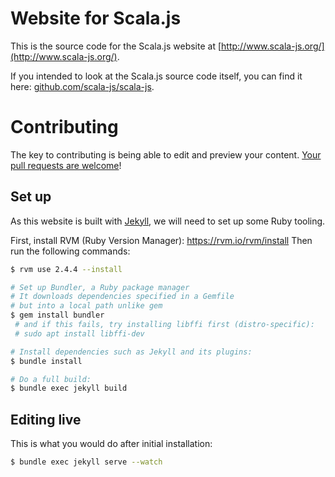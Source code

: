 # Website for Scala.js

This is the source code for the Scala.js website at
[http://www.scala-js.org/](http://www.scala-js.org/).

If you intended to look at the Scala.js source code itself,
you can find it here: [github.com/scala-js/scala-js](https://github.com/scala-js/scala-js).

# Contributing

The key to contributing is being able to edit and
preview your content. [Your pull requests are welcome](https://github.com/scala-js/scala-js-website/compare)!

## Set up
As this website is built with [Jekyll](http://jekyllrb.com/),
we will need to set up some Ruby tooling.

First, install RVM (Ruby Version Manager): https://rvm.io/rvm/install
Then run the following commands:
```bash
$ rvm use 2.4.4 --install

# Set up Bundler, a Ruby package manager
# It downloads dependencies specified in a Gemfile
# but into a local path unlike gem 
$ gem install bundler
 # and if this fails, try installing libffi first (distro-specific):
 # sudo apt install libffi-dev

# Install dependencies such as Jekyll and its plugins:
$ bundle install

# Do a full build:
$ bundle exec jekyll build
```

## Editing live
This is what you would do after initial installation:
```bash
$ bundle exec jekyll serve --watch
```
